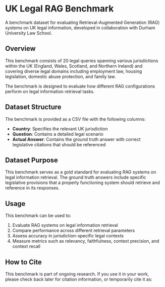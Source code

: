 # UK Legal RAG Benchmark

A benchmark dataset for evaluating Retrieval-Augmented Generation (RAG) systems on UK legal information, developed in collaboration with Durham University Law School.

## Overview

This benchmark consists of 20 legal queries spanning various jurisdictions within the UK (England, Wales, Scotland, and Northern Ireland) and covering diverse legal domains including employment law, housing legislation, domestic abuse protection, and family law.

The benchmark is designed to evaluate how different RAG configurations perform on legal information retrieval tasks.

## Dataset Structure

The benchmark is provided as a CSV file with the following columns:
- **Country**: Specifies the relevant UK jurisdiction
- **Question**: Contains a detailed legal scenario
- **Actual Answer**: Contains the ground truth answer with correct legislative citations that should be referenced

## Dataset Purpose

This benchmark serves as a gold standard for evaluating RAG systems on legal information retrieval. The ground truth answers include specific legislative provisions that a properly functioning system should retrieve and reference in its responses.

## Usage

This benchmark can be used to:
1. Evaluate RAG systems on legal information retrieval
2. Compare performance across different retrieval parameters
3. Assess accuracy in jurisdiction-specific legal contexts
4. Measure metrics such as relevancy, faithfulness, context precision, and context recall

## How to Cite

This benchmark is part of ongoing research. If you use it in your work, please check back later for citation information, or temporarily cite it as:
